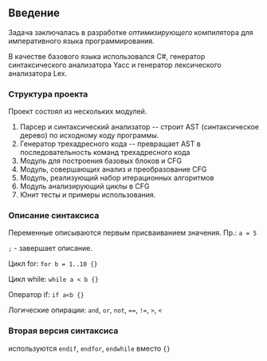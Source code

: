 ## Введение

Задача заключалась в разработке *оптимизирующего* компилятора для императивного языка программирования.

В качестве базового языка использовался C#, генератор синтаксического анализатора Yacc и генератор лексического анализатора Lex.

### Структура проекта

Проект состоял из нескольких модулей.

1. Парсер и синтаксический анализатор -- строит AST (синтаксическое дерево) по исходному коду программы.
2. Генератор трехадресного кода -- превращает AST в последовательность команд трехадресного кода
3. Модуль для построения базовых блоков и CFG
4. Модуль, совершающих анализ и преобразование CFG
  1. Модуль, реализующий набор итерационных алгоритмов
  2. Модуль анализирующий циклы в CFG
5. Юнит тесты и примеры использования.



### Описание синтаксиса

Переменные описываются первым присваиванием значения.
Пр.: `a = 5`

`;` - завершает описание.

Цикл for:
`for b = 1..10 {}`

Цикл while:
`while a < b {}`

Оператор if:
`if a<b {}`

Логические опирации:
`and`, `or`, `not`, `==`, `!=`, `>`, `<`

### Вторая версия синтаксиса

используются `endif`, `endfor`, `endwhile` вместо `{}`
